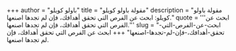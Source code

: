 +++
author = "باولو كويلو"
title = "مقولة باولو كويلو"
description = "مقولة باولو كويلو: ابحث عن الفرص التي تحقق أهدافك، فإن لم تجدها اصنعها."
quote = '''ابحث عن الفرص التي تحقق أهدافك، فإن لم تجدها اصنعها.'''
slug = "ابحث-عن-الفرص-التي-تحقق-أهدافك،-فإن-لم-تجدها-اصنعها"
+++
ابحث عن الفرص التي تحقق أهدافك، فإن لم تجدها اصنعها.
